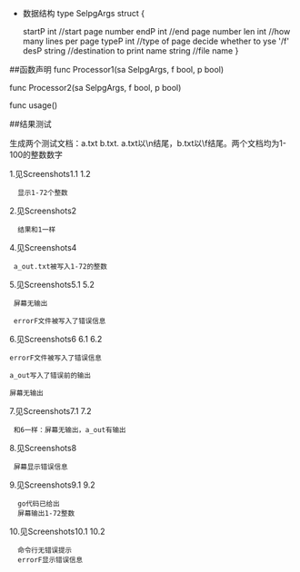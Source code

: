 * 数据结构
type SelpgArgs struct {
    
    startP int    //start page number
	endP   int    //end page number
	len    int    //how many lines per page
	typeP  int    //type of page decide whether to yse '/f'
	desP   string //destination to print
	name   string //file name
}

##函数声明
func Processor1(sa SelpgArgs, f bool, p bool)

func Processor2(sa SelpgArgs, f bool, p bool)

func usage() 

##结果测试

生成两个测试文档：a.txt b.txt. a.txt以\n结尾，b.txt以\f结尾。两个文档均为1-100的整数数字


1.见Screenshots1.1 1.2
 
      显示1-72个整数
  
2.见Screenshots2 

      结果和1一样
  
4.见Screenshots4

     a_out.txt被写入1-72的整数
  
5.见Screenshots5.1 5.2

     屏幕无输出
    
     errorF文件被写入了错误信息


6.见Screenshots6 6.1 6.2

    errorF文件被写入了错误信息

    a_out写入了错误前的输出

    屏幕无输出
  

7.见Screenshots7.1 7.2

     和6一样：屏幕无输出，a_out有输出
  
8.见Screenshots8

     屏幕显示错误信息
  
9.见Screenshots9.1 9.2

      go代码已给出
      屏幕输出1-72整数
      
10.见Screenshots10.1 10.2

      命令行无错误提示
      errorF显示错误信息
